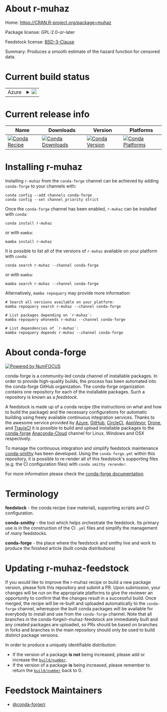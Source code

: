 About r-muhaz
=============

Home: https://CRAN.R-project.org/package=muhaz

Package license: GPL-2.0-or-later

Feedstock license: [BSD-3-Clause](https://github.com/conda-forge/r-muhaz-feedstock/blob/main/LICENSE.txt)

Summary: Produces a smooth estimate of the hazard function for censored data.

Current build status
====================


<table>
    
  <tr>
    <td>Azure</td>
    <td>
      <details>
        <summary>
          <a href="https://dev.azure.com/conda-forge/feedstock-builds/_build/latest?definitionId=9569&branchName=main">
            <img src="https://dev.azure.com/conda-forge/feedstock-builds/_apis/build/status/r-muhaz-feedstock?branchName=main">
          </a>
        </summary>
        <table>
          <thead><tr><th>Variant</th><th>Status</th></tr></thead>
          <tbody><tr>
              <td>linux_64_r_base4.1</td>
              <td>
                <a href="https://dev.azure.com/conda-forge/feedstock-builds/_build/latest?definitionId=9569&branchName=main">
                  <img src="https://dev.azure.com/conda-forge/feedstock-builds/_apis/build/status/r-muhaz-feedstock?branchName=main&jobName=linux&configuration=linux_64_r_base4.1" alt="variant">
                </a>
              </td>
            </tr><tr>
              <td>linux_64_r_base4.2</td>
              <td>
                <a href="https://dev.azure.com/conda-forge/feedstock-builds/_build/latest?definitionId=9569&branchName=main">
                  <img src="https://dev.azure.com/conda-forge/feedstock-builds/_apis/build/status/r-muhaz-feedstock?branchName=main&jobName=linux&configuration=linux_64_r_base4.2" alt="variant">
                </a>
              </td>
            </tr><tr>
              <td>osx_64_r_base4.1</td>
              <td>
                <a href="https://dev.azure.com/conda-forge/feedstock-builds/_build/latest?definitionId=9569&branchName=main">
                  <img src="https://dev.azure.com/conda-forge/feedstock-builds/_apis/build/status/r-muhaz-feedstock?branchName=main&jobName=osx&configuration=osx_64_r_base4.1" alt="variant">
                </a>
              </td>
            </tr><tr>
              <td>osx_64_r_base4.2</td>
              <td>
                <a href="https://dev.azure.com/conda-forge/feedstock-builds/_build/latest?definitionId=9569&branchName=main">
                  <img src="https://dev.azure.com/conda-forge/feedstock-builds/_apis/build/status/r-muhaz-feedstock?branchName=main&jobName=osx&configuration=osx_64_r_base4.2" alt="variant">
                </a>
              </td>
            </tr><tr>
              <td>win_64</td>
              <td>
                <a href="https://dev.azure.com/conda-forge/feedstock-builds/_build/latest?definitionId=9569&branchName=main">
                  <img src="https://dev.azure.com/conda-forge/feedstock-builds/_apis/build/status/r-muhaz-feedstock?branchName=main&jobName=win&configuration=win_64_" alt="variant">
                </a>
              </td>
            </tr>
          </tbody>
        </table>
      </details>
    </td>
  </tr>
</table>

Current release info
====================

| Name | Downloads | Version | Platforms |
| --- | --- | --- | --- |
| [![Conda Recipe](https://img.shields.io/badge/recipe-r--muhaz-green.svg)](https://anaconda.org/conda-forge/r-muhaz) | [![Conda Downloads](https://img.shields.io/conda/dn/conda-forge/r-muhaz.svg)](https://anaconda.org/conda-forge/r-muhaz) | [![Conda Version](https://img.shields.io/conda/vn/conda-forge/r-muhaz.svg)](https://anaconda.org/conda-forge/r-muhaz) | [![Conda Platforms](https://img.shields.io/conda/pn/conda-forge/r-muhaz.svg)](https://anaconda.org/conda-forge/r-muhaz) |

Installing r-muhaz
==================

Installing `r-muhaz` from the `conda-forge` channel can be achieved by adding `conda-forge` to your channels with:

```
conda config --add channels conda-forge
conda config --set channel_priority strict
```

Once the `conda-forge` channel has been enabled, `r-muhaz` can be installed with `conda`:

```
conda install r-muhaz
```

or with `mamba`:

```
mamba install r-muhaz
```

It is possible to list all of the versions of `r-muhaz` available on your platform with `conda`:

```
conda search r-muhaz --channel conda-forge
```

or with `mamba`:

```
mamba search r-muhaz --channel conda-forge
```

Alternatively, `mamba repoquery` may provide more information:

```
# Search all versions available on your platform:
mamba repoquery search r-muhaz --channel conda-forge

# List packages depending on `r-muhaz`:
mamba repoquery whoneeds r-muhaz --channel conda-forge

# List dependencies of `r-muhaz`:
mamba repoquery depends r-muhaz --channel conda-forge
```


About conda-forge
=================

[![Powered by
NumFOCUS](https://img.shields.io/badge/powered%20by-NumFOCUS-orange.svg?style=flat&colorA=E1523D&colorB=007D8A)](https://numfocus.org)

conda-forge is a community-led conda channel of installable packages.
In order to provide high-quality builds, the process has been automated into the
conda-forge GitHub organization. The conda-forge organization contains one repository
for each of the installable packages. Such a repository is known as a *feedstock*.

A feedstock is made up of a conda recipe (the instructions on what and how to build
the package) and the necessary configurations for automatic building using freely
available continuous integration services. Thanks to the awesome service provided by
[Azure](https://azure.microsoft.com/en-us/services/devops/), [GitHub](https://github.com/),
[CircleCI](https://circleci.com/), [AppVeyor](https://www.appveyor.com/),
[Drone](https://cloud.drone.io/welcome), and [TravisCI](https://travis-ci.com/)
it is possible to build and upload installable packages to the
[conda-forge](https://anaconda.org/conda-forge) [Anaconda-Cloud](https://anaconda.org/)
channel for Linux, Windows and OSX respectively.

To manage the continuous integration and simplify feedstock maintenance
[conda-smithy](https://github.com/conda-forge/conda-smithy) has been developed.
Using the ``conda-forge.yml`` within this repository, it is possible to re-render all of
this feedstock's supporting files (e.g. the CI configuration files) with ``conda smithy rerender``.

For more information please check the [conda-forge documentation](https://conda-forge.org/docs/).

Terminology
===========

**feedstock** - the conda recipe (raw material), supporting scripts and CI configuration.

**conda-smithy** - the tool which helps orchestrate the feedstock.
                   Its primary use is in the construction of the CI ``.yml`` files
                   and simplify the management of *many* feedstocks.

**conda-forge** - the place where the feedstock and smithy live and work to
                  produce the finished article (built conda distributions)


Updating r-muhaz-feedstock
==========================

If you would like to improve the r-muhaz recipe or build a new
package version, please fork this repository and submit a PR. Upon submission,
your changes will be run on the appropriate platforms to give the reviewer an
opportunity to confirm that the changes result in a successful build. Once
merged, the recipe will be re-built and uploaded automatically to the
`conda-forge` channel, whereupon the built conda packages will be available for
everybody to install and use from the `conda-forge` channel.
Note that all branches in the conda-forge/r-muhaz-feedstock are
immediately built and any created packages are uploaded, so PRs should be based
on branches in forks and branches in the main repository should only be used to
build distinct package versions.

In order to produce a uniquely identifiable distribution:
 * If the version of a package **is not** being increased, please add or increase
   the [``build/number``](https://docs.conda.io/projects/conda-build/en/latest/resources/define-metadata.html#build-number-and-string).
 * If the version of a package **is** being increased, please remember to return
   the [``build/number``](https://docs.conda.io/projects/conda-build/en/latest/resources/define-metadata.html#build-number-and-string)
   back to 0.

Feedstock Maintainers
=====================

* [@conda-forge/r](https://github.com/conda-forge/r/)


